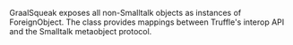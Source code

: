 GraalSqueak exposes all non-Smalltalk objects as instances of ForeignObject.
The class provides mappings between Truffle's interop API and the Smalltalk metaobject protocol.